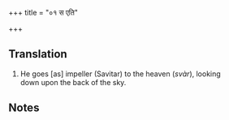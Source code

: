 +++
title = "०१ स एति"

+++
## Translation
1. He goes \[as\] impeller (Savitar) to the heaven (*svàr*), looking  
down upon the back of the sky.

## Notes

